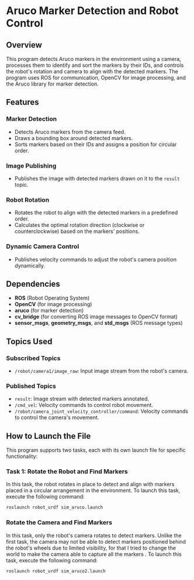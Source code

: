 # Aruco Marker Detection and Robot Control

## Overview
This program detects Aruco markers in the environment using a camera, processes them to identify and sort the markers by their IDs, and controls the robot's rotation and camera to align with the detected markers. The program uses ROS for communication, OpenCV for image processing, and the Aruco library for marker detection.

## Features

### Marker Detection
- Detects Aruco markers from the camera feed.
- Draws a bounding box around detected markers.
- Sorts markers based on their IDs and assigns a position for circular order.

### Image Publishing
- Publishes the image with detected markers drawn on it to the `result` topic.

### Robot Rotation
- Rotates the robot to align with the detected markers in a predefined order.
- Calculates the optimal rotation direction (clockwise or counterclockwise) based on the markers' positions.

### Dynamic Camera Control
- Publishes velocity commands to adjust the robot's camera position dynamically.

## Dependencies
- **ROS** (Robot Operating System)
- **OpenCV** (for image processing)
- **aruco** (for marker detection)
- **cv_bridge** (for converting ROS image messages to OpenCV format)
- **sensor_msgs**, **geometry_msgs**, and **std_msgs** (ROS message types)

## Topics Used

### Subscribed Topics
- `/robot/camera1/image_raw`: Input image stream from the robot's camera.

### Published Topics
- `result`: Image stream with detected markers annotated.
- `/cmd_vel`: Velocity commands to control robot movement.
- `/robot/camera_joint_velocity_controller/command`: Velocity commands to control the camera's movement.

## How to Launch the File

This program supports two tasks, each with its own launch file for specific functionality:

### Task 1: Rotate the Robot and Find Markers
In this task, the robot rotates in place to detect and align with markers placed in a circular arrangement in the environment. To launch this task, execute the following command:

```bash
roslaunch robot_urdf sim_aruco.launch
```
###  Rotate the Camera and Find Markers
In this task, only the robot's camera rotates to detect markers. Unlike the first task, the camera may not be able to detect markers positioned behind the robot's wheels due to limited visibility, for that I tried to change the world to make the camera able to capture all the markers . To launch this task, execute the following command:
```bash
roslaunch robot_urdf sim_aruco2.launch
